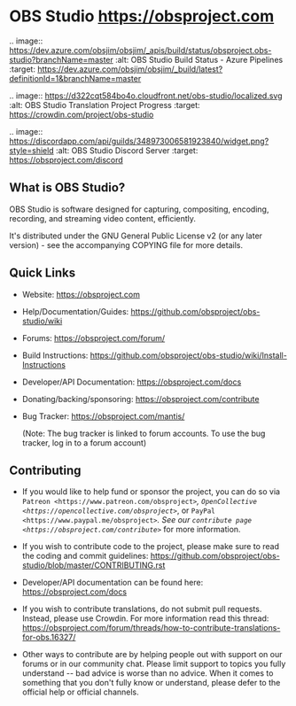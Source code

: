 # OBS Studio <https://obsproject.com>

.. image:: https://dev.azure.com/obsjim/obsjim/_apis/build/status/obsproject.obs-studio?branchName=master
:alt: OBS Studio Build Status - Azure Pipelines
:target: https://dev.azure.com/obsjim/obsjim/_build/latest?definitionId=1&branchName=master

.. image:: https://d322cqt584bo4o.cloudfront.net/obs-studio/localized.svg
:alt: OBS Studio Translation Project Progress
:target: https://crowdin.com/project/obs-studio

.. image:: https://discordapp.com/api/guilds/348973006581923840/widget.png?style=shield
:alt: OBS Studio Discord Server
:target: https://obsproject.com/discord

## What is OBS Studio?

OBS Studio is software designed for capturing, compositing, encoding,
recording, and streaming video content, efficiently.

It's distributed under the GNU General Public License v2 (or any later
version) - see the accompanying COPYING file for more details.

## Quick Links

- Website: https://obsproject.com

- Help/Documentation/Guides: https://github.com/obsproject/obs-studio/wiki

- Forums: https://obsproject.com/forum/

- Build Instructions: https://github.com/obsproject/obs-studio/wiki/Install-Instructions

- Developer/API Documentation: https://obsproject.com/docs

- Donating/backing/sponsoring: https://obsproject.com/contribute

- Bug Tracker: https://obsproject.com/mantis/

  (Note: The bug tracker is linked to forum accounts. To use the bug
  tracker, log in to a forum account)

## Contributing

- If you would like to help fund or sponsor the project, you can do so
  via `Patreon <https://www.patreon.com/obsproject>`_, `OpenCollective <https://opencollective.com/obsproject>`_, or `PayPal <https://www.paypal.me/obsproject>`_. See our `contribute page <https://obsproject.com/contribute>`_ for more information.

- If you wish to contribute code to the project, please make sure to
  read the coding and commit guidelines:
  https://github.com/obsproject/obs-studio/blob/master/CONTRIBUTING.rst

- Developer/API documentation can be found here:
  https://obsproject.com/docs

- If you wish to contribute translations, do not submit pull requests.
  Instead, please use Crowdin. For more information read this thread:
  https://obsproject.com/forum/threads/how-to-contribute-translations-for-obs.16327/

- Other ways to contribute are by helping people out with support on
  our forums or in our community chat. Please limit support to topics
  you fully understand -- bad advice is worse than no advice. When it
  comes to something that you don't fully know or understand, please
  defer to the official help or official channels.
